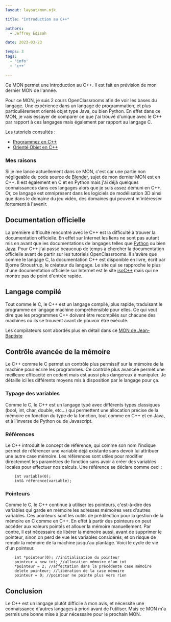 ```yaml
---
layout: layout/mon.njk

title: "Introduction au C++"

authors:
  - Jeffrey Edisah

date: 2023-03-23

temps: 3
tags:
  - 'info'
  - 'c++'

---
```


<!-- début résumé -->

Ce MON permet une introduction au C++. Il est fait en prévision de mon dernier MON de l'année.

<!-- fin résumé -->

Pour ce MON, je suis 2 cours OpenClassrooms afin de voir les bases du langage. Une expérience dans un langage de programmation, et plus particulièrement orienté objet type Java, ou bien Python. En effet dans ce MON, je vais essayer de comparer ce que j'ai trouvé d'unique avec le C++ par rapport à ces langages mais également par rapport au langage C.

Les tutoriels consultés :
- [Programmez en C++](https://openclassrooms.com/fr/courses/1894236-apprenez-a-programmer-en-c)
- [Orienté Objet en C++](https://openclassrooms.com/fr/courses/7137751-programmez-en-oriente-objet-avec-c)

### Mes raisons

Si je me lance actuellement dans ce MON, c'est car une partie non négligeable du code source de [Blender](https://www.blender.org/), sujet de mon dernier MON est en C++. Il est également en C et en Python mais j'ai déjà quelques connaissances dans ces langages alors que je suis assez démuni en C++. Or, ce langage est omniprésent dans les logiciels de modélisation 3D ainsi que dans le domaine du jeu vidéo, des domaines qui peuvent m'intéresser fortement à l'avenir.

## Documentation officielle

La première difficulté rencontré avec le C++ est la difficulté à trouver la documentation officielle. En effet sur Internet les liens ne sont pas autant mis en avant que les documentations de langages telles que [Python](https://docs.python.org/fr/3/) ou bien [Java](https://docs.oracle.com/en/java/). Pour C++ j'ai passé beaucoup de temps à chercher la documentation officielle avant de partir sur les tutoriels OpenClassrooms. Il s'avère que comme le langage C, la documentation C++ est disponible en livre, écrit par Bjorne Stroustrup, le créateur du langage. Le site qui se rapproche le plus d'une documentation officielle sur Internet est le site [isoC++](https://isocpp.org/) mais qui ne montre pas de point d'entrée rapide.

## Langage compilé

Tout comme le C, le C++ est un langage compilé, plus rapide, traduisant le programme en langage machine compréhensible pour elles. Ce qui veut dire que les programmes C++ doivent être recompilés sur chacune des machines où ils se trouvent avant de pouvoir être exécuté.

Les compilateurs sont abordés plus en détail dans ce [MON de Jean-Baptiste](../../../JBD/Mes_MON/compiler)

## Contrôle avancée de la mémoire

Le C++ comme le C permet un contrôle plus permissif sur la mémoire de la machine pour écrire les programmes. Ce contrôle plus avancée permet une meilleure efficacité en codant mais est aussi plus dangereux à manipuler. Je détaille ici les différents moyens mis à disposition par le langage pour ça.

### Typage des variables

Comme le C, le C++ est un langage typé avec différents types classiques (bool, int, char, double, etc...) qui permettent une allocation précise de la mémoire en fonction du type de la fonction, tout comme en C++ et en Java, et à l'inverse de Python ou de Javascript.

### Références

Le C++ introduit le concept de référence, qui comme son nom l'indique permet de référencer une variable déjà existante sans devoir lui attribuer une autre case mémoire. Les références sont utiles pour modifier directement les paramètres de fonction sans avoir à créer des variables locales pour effectuer nos calculs. Une référence se déclare comme ceci :

        int variable(0); 
        int& référence(variable);

### Pointeurs

Comme le C, le C++ continue à utiliser les pointeurs, c'est-à-dire des variables qui garde en mémoire les adresses mémoires vers d'autres variables. Ces pointeurs sont les outils de prédilection pour la gestion de la mémoire en C comme en C++. En effet à partir des pointeurs on peut accéder aux valeurs pointés et allouer la mémoire manuellement. Par contre, il est nécessaire de libérer la mémoire aussi, avant de supprimer le pointeur, sinon on perd de vue les variables considérés, et on risque de remplir la mémoire de la machine jusqu'au plantage. Voici le cycle de vie d'un pointeur.

        int *pointeur(0); //initialisation du pointeur
        pointeur = new int; //allocation mémoire d'un int
        *pointeur = 2; //affectation dans la précédente case mémoire
        delete pointeur; //libération de la case mémoire
        pointeur = 0; //pointeur ne pointe plus vers rien


## Conclusion

Le C++ est un langage plutôt difficile à mon avis, et nécessite une connaissance d'autres langages à priori avant de l’utiliser. Mais ce MON m'a permis une bonne mise à jour nécessaire pour le prochain MON.